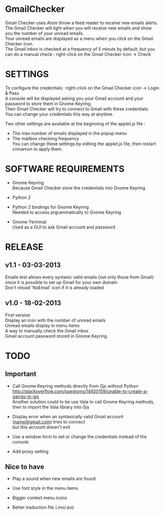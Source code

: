 GmailChecker
============

Gmail Checker uses Atom throw a feed reader to receive new emails alerts.  
The Gmail Checker will light when you will receive new emails and show you the number of your unread emails.  
Your unread emails are displayed as a menu when you click on the Gmail Checker icon.  
The Gmail inbox is checked at a frequency of 5 minuts by default, but you can do a manual check : right-click on the Gmail Checker icon -> Check


SETTINGS
============

To configure the credentials : right-click on the Gmail Checker icon -> Login & Pass  
A console will be displayed asking you your Gmail account and your password to store them in Gnome Keyring.  
Then Gmail Checker will try to connect to Gmail with these credentials.  
You can change your credentials this way at anytime.  
  
Two other settings are available at the beginning of the applet.js file :
* The max number of emails displayed in the popup menu
* The mailbox checking frequency  
You can change these settings by editing the applet.js file, then restart cinnamon to apply them.


SOFTWARE REQUIREMENTS
============

* Gnome Keyring  
  Because Gmail Checker store the credentials into Gnome Keyring
  
* Python 2
* Python 2 bindings for Gnome Keyring  
  Needed to access prgrammatically to Gnome Keyring
  
* Gnome-Terminal  
  Used as a GUI to ask Gmail account and password


RELEASE
============

v1.1 - 03-03-2013
------------
Emails test allows every syntaxic valid emails (not only those from Gmail) since it is possible to set up Gmail for your own domain  
Don't reload 'NoEmail' icon if it is already loaded

v1.0 - 18-02-2013
------------
First version  
Display an icon with the number of unread emails  
Unread emails display in menu items  
A way to manually check the Gmail inbox  
Gmail account password stored in Gnome Keyring


TODO
============

Important
------------
* Call Gnome Keyring methods directly from Gjs without Python  
  http://stackoverflow.com/questions/14920159/unable-to-create-a-garray-in-gjs  
  Another solution could to be use Vala to call Gnome Keyring methods, then to import the Vala library into Gjs

* Display error when an syntaxically valid Gmail account (name@gmail.com) tries to connect  
  but this account doesn't exit
  
* Use a window form to set or change the credentials instead of the console

* Add proxy setting

Nice to have
------------
* Play a sound when new emails are found

* Use font style in the menu items

* Bigger context menu icons

* Better traduction file (*.mo/*.po)
